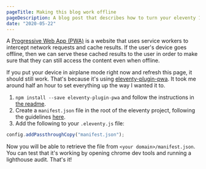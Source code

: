 ```yaml
---
pageTitle: Making this blog work offline
pageDescription: A blog post that describes how to turn your eleventy 11ty static generated site into a Progressive Web App (PWA).
date: "2020-05-22"
---
```


A [Progressive Web App (PWA)](https://developer.mozilla.org/en-US/docs/Web/Progressive_web_apps) is a website that uses service workers to intercept network requests and cache results. If the user's device goes offline, then we can serve these cached results to the user in order to make sure that they can still access the content even when offline.

If you put your device in airplane mode right now and refresh this page, it should still work. That's because it's using [
eleventy-plugin-pwa](https://github.com/okitavera/eleventy-plugin-pwa#readme). It took me around half an hour to set everything up the way I wanted it to. 

1. `npm install --save eleventy-plugin-pwa` and follow the instructions in [the readme](https://github.com/okitavera/eleventy-plugin-pwa#readme).
2. Create a `manifest.json` file in the root of the eleventy project, following the guidelines [here](https://web.dev/add-manifest/).
3. Add the following to your `.eleventy.js` file:

```javascript
config.addPassthroughCopy("manifest.json");
```

Now you will be able to retrieve the file from `<your domain>/manifest.json`. You can test that it's working by opening chrome dev tools and running a lighthouse audit. That's it!

